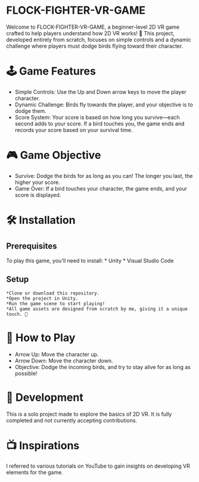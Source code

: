 # FLOCK-FIGHTER-VR-GAME
Welcome to FLOCK-FIGHTER-VR-GAME, a beginner-level 2D VR game crafted to help players understand how 2D VR works! 🚀 This project, developed entirely from scratch, focuses on simple controls and a dynamic challenge where players must dodge birds flying toward their character.

# 🕹️ Game Features
   * Simple Controls: Use the Up and Down arrow keys to move the player character.
   * Dynamic Challenge: Birds fly towards the player, and your objective is to dodge them.
   * Score System: Your score is based on how long you survive—each second adds to your score. If a bird touches you, the game ends and records your score based on your survival time.

# 🎮 Game Objective
   * Survive: Dodge the birds for as long as you can! The longer you last, the higher your score.
   * Game Over: If a bird touches your character, the game ends, and your score is displayed.

# 🛠️ Installation
## Prerequisites
   To play this game, you'll need to install:
         * Unity
         * Visual Studio Code
    
   ## Setup
    *Clone or download this repository.
    *Open the project in Unity.
    *Run the game scene to start playing!
    *All game assets are designed from scratch by me, giving it a unique touch. 🎨

# 🎯 How to Play
   * Arrow Up: Move the character up.
   * Arrow Down: Move the character down.
   * Objective: Dodge the incoming birds, and try to stay alive for as long as possible!

# 🚧 Development
This is a solo project made to explore the basics of 2D VR. It is fully completed and not currently accepting contributions.

# 📺 Inspirations
I referred to various tutorials on YouTube to gain insights on developing VR elements for the game.

